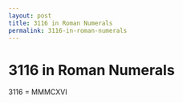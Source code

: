 ```yaml
---
layout: post
title: 3116 in Roman Numerals
permalink: 3116-in-roman-numerals
---
```


# 3116 in Roman Numerals

3116 = MMMCXVI
